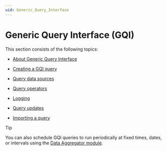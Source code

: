 ```yaml
---
uid: Generic_Query_Interface
---
```


# Generic Query Interface (GQI)

This section consists of the following topics:

- [About Generic Query Interface](xref:About_GQI)

- [Creating a GQI query](xref:Creating_GQI_query)

- [Query data sources](xref:Query_data_sources)

- [Query operators](xref:Query_operators)

- [Logging](xref:GQI_Logging)

- [Query updates](xref:Query_updates)

- [Importing a query](xref:Importing_a_query)

> [!TIP]
> You can also schedule GQI queries to run periodically at fixed times, dates, or intervals using the [Data Aggregator module](xref:Data_Aggregator_DxM).
